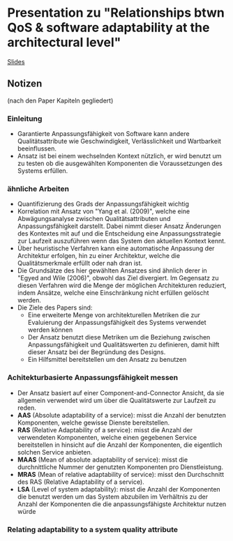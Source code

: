 # Presentation zu "Relationships btwn QoS & software adaptability at the architectural level"

[Slides](https://github.com/DanielMSchmidt/software-architecture-presentation/raw/gh-pages/pdf/presentation.pdf)

## Notizen
(nach den Paper Kapiteln gegliedert)

### Einleitung

- Garantierte Anpassungsfähigkeit von Software kann andere Qualitätsattribute wie Geschwindigkeit, Verlässlichkeit und Wartbarkeit beeinflussen.
- Ansatz ist bei einem wechselnden Kontext nützlich, er wird benutzt um zu testen ob die ausgewählten Komponenten die Voraussetzungen des Systems erfüllen.

### ähnliche Arbeiten

- Quantifizierung des Grads der Anpassungsfähigkeit wichtig
- Korrelation mit Ansatz von "Yang et al. (2009)", welche eine Abwägungsanalyse zwischen Qualitätsattributen und Anpassungsfähigkeit darstellt. Dabei nimmt dieser Ansatz Änderungen des Kontextes mit auf und die Entscheidung eine Anpassungsstrategie zur Laufzeit auszuführen wenn das System den aktuellen Kontext kennt.
- Über heuristische Verfahren kann eine automatische Anpassung der Architektur erfolgen, hin zu einer Architektur, welche die Qualitätsmerkmale erfüllt oder nah dran ist.
- Die Grundsätze des hier gewählten Ansatzes sind ähnlich derer in "Egyed and Wile (2006)", obwohl das Ziel divergiert. Im Gegensatz zu diesen Verfahren wird die Menge der möglichen Architekturen reduziert, indem Ansätze, welche eine Einschränkung nicht erfüllen gelöscht werden.
- Die Ziele des Papers sind:
	- Eine erweiterte Menge von architekturellen Metriken die zur Evaluierung der Anpassungsfähigkeit des Systems verwendet werden können
	- Der Ansatz benutzt diese Metriken um die Beziehung zwischen Anpassungsfähigkeit und Qualitätswerten zu definieren, damit hilft dieser Ansatz bei der Begründung des Designs.
	- Ein Hilfsmittel bereitstellen um den Ansatz zu benutzen

### Achitekturbasierte Anpassungsfähigkeit messen

- Der Ansatz basiert auf einer Component-and-Connector Ansicht, da sie allgemein verwendet wird um über die Qualitätswerte zur Laufzeit zu reden.
- **AAS** (Absolute adaptability of a service): misst die Anzahl der benutzten Komponenten, welche gewisse Dienste bereitstellen.
- **RAS** (Relative Adaptability of a service): misst die Anzahl der verwendeten Komponenten, welche einen gegebenen Service bereitstellen in hinsicht auf die Anzahl der Komponenten, die eigentlich solchen Service anbieten.
- **MAAS** (Mean of absolute adaptability of service): misst die durchnittliche Nummer der genutzten Komponenten pro Dienstleistung.
- **MRAS** (Mean of relative adaptability of service): misst den Durchschnitt des RAS (Relative Adaptability of a service).
- **LSA** (Level of system adaptability): misst die Anzahl der Komponenten die benutzt werden um das System abzubilen im Verhältnis zu der Anzahl der Komponenten die die anpassungsfähigste Architektur nutzen würde

### Relating adaptability to a system quality attribute

